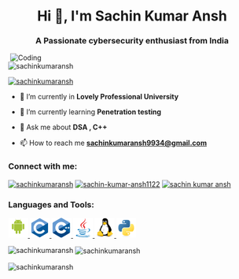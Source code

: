 
<h1 align="center">Hi 👋, I'm Sachin Kumar Ansh</h1>
<h3 align="center"> A Passionate cybersecurity enthusiast from India</h3>
<img align= "right" alt="Coding" width="500" src="https://www.icegif.com/wp-content/uploads/2022/01/icegif-183.gif"

<p align="left"> <img src="https://komarev.com/ghpvc/?username=sachinkumaransh&label=Profile%20views&color=0e75b6&style=flat" alt="sachinkumaransh" /> </p>

<p align="left"> <a href="https://twitter.com/sachinkumaransh" target="blank"><img src="https://img.shields.io/twitter/follow/sachinkumaransh?logo=twitter&style=for-the-badge" alt="sachinkumaransh" /></a> </p>

- 🔭 I’m currently in **Lovely Professional University**

- 🌱 I’m currently learning **Penetration testing**

- 💬 Ask me about **DSA , C++**

- 📫 How to reach me **sachinkumaransh9934@gmail.com**

<h3 align="left">Connect with me:</h3>
<p align="left">
<a href="https://twitter.com/sachinkumaransh" target="blank"><img align="center" src="https://raw.githubusercontent.com/rahuldkjain/github-profile-readme-generator/master/src/images/icons/Social/twitter.svg" alt="sachinkumaransh" height="30" width="40" /></a>
<a href="https://linkedin.com/in/sachin-kumar-ansh1122" target="blank"><img align="center" src="https://raw.githubusercontent.com/rahuldkjain/github-profile-readme-generator/master/src/images/icons/Social/linked-in-alt.svg" alt="sachin-kumar-ansh1122" height="30" width="40" /></a>
<a href="https://www.hackerrank.com/sachin kumar ansh" target="blank"><img align="center" src="https://raw.githubusercontent.com/rahuldkjain/github-profile-readme-generator/master/src/images/icons/Social/hackerrank.svg" alt="sachin kumar ansh" height="30" width="40" /></a>
</p>

<h3 align="left">Languages and Tools:</h3>
<p align="left"> <a href="https://developer.android.com" target="_blank" rel="noreferrer"> <img src="https://raw.githubusercontent.com/devicons/devicon/master/icons/android/android-original-wordmark.svg" alt="android" width="40" height="40"/> </a> <a href="https://www.cprogramming.com/" target="_blank" rel="noreferrer"> <img src="https://raw.githubusercontent.com/devicons/devicon/master/icons/c/c-original.svg" alt="c" width="40" height="40"/> </a> <a href="https://www.w3schools.com/cpp/" target="_blank" rel="noreferrer"> <img src="https://raw.githubusercontent.com/devicons/devicon/master/icons/cplusplus/cplusplus-original.svg" alt="cplusplus" width="40" height="40"/> </a> <a href="https://www.java.com" target="_blank" rel="noreferrer"> <img src="https://raw.githubusercontent.com/devicons/devicon/master/icons/java/java-original.svg" alt="java" width="40" height="40"/> </a> <a href="https://www.linux.org/" target="_blank" rel="noreferrer"> <img src="https://raw.githubusercontent.com/devicons/devicon/master/icons/linux/linux-original.svg" alt="linux" width="40" height="40"/> </a> <a href="https://www.python.org" target="_blank" rel="noreferrer"> <img src="https://raw.githubusercontent.com/devicons/devicon/master/icons/python/python-original.svg" alt="python" width="40" height="40"/> </a> </p>

<p><img align="left" src="https://github-readme-stats.vercel.app/api/top-langs?username=sachinkumaransh&show_icons=true&locale=en&layout=compact" alt="sachinkumaransh" /></p>

<p>&nbsp;<img align="center" src="https://github-readme-stats.vercel.app/api?username=sachinkumaransh&show_icons=true&locale=en" alt="sachinkumaransh" /></p>

<p><img align="center" src="https://github-readme-streak-stats.herokuapp.com/?user=sachinkumaransh&" alt="sachinkumaransh" /></p>
